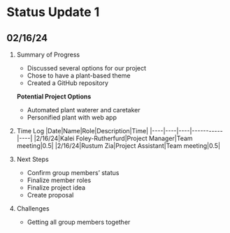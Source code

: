 # Status Update 1
## 02/16/24
1. Summary of Progress
   * Discussed several options for our project
   * Chose to have a plant-based theme
   * Created a GitHub repository
     
    **Potential Project Options**
   * Automated plant waterer and caretaker
   * Personified plant with web app

2. Time Log
   |Date|Name|Role|Description|Time|
   |----|----|----|-----------|----|
   |2/16/24|Kalei Foley-Rutherfurd|Project Manager|Team meeting|0.5|
   |2/16/24|Rustum Zia|Project Assistant|Team meeting|0.5|

3. Next Steps
    * Confirm group members’ status
    * Finalize member roles
    * Finalize project idea
    * Create proposal

4. Challenges
     * Getting all group members together
